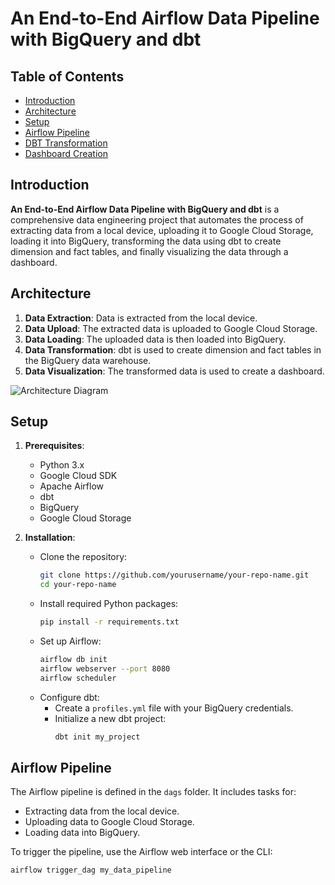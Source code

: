 # An End-to-End Airflow Data Pipeline with BigQuery and dbt

## Table of Contents
- [Introduction](#introduction)
- [Architecture](#architecture)
- [Setup](#setup)
- [Airflow Pipeline](#airflow-pipeline)
- [DBT Transformation](#dbt-transformation)
- [Dashboard Creation](#dashboard-creation)


## Introduction
**An End-to-End Airflow Data Pipeline with BigQuery and dbt** 
is a comprehensive data engineering project that automates 
the process of extracting data from a local device, uploading it to Google Cloud Storage, loading it into BigQuery, transforming the data using dbt to create dimension and fact tables, and finally visualizing the data through a dashboard.
## Architecture
1. **Data Extraction**: Data is extracted from the local device.
2. **Data Upload**: The extracted data is uploaded to Google Cloud Storage.
3. **Data Loading**: The uploaded data is then loaded into BigQuery.
4. **Data Transformation**: dbt is used to create dimension and fact tables in the BigQuery data warehouse.
5. **Data Visualization**: The transformed data is used to create a dashboard.

![Architecture Diagram](path/to/architecture-diagram.png)

## Setup
1. **Prerequisites**:
   - Python 3.x
   - Google Cloud SDK
   - Apache Airflow
   - dbt
   - BigQuery
   - Google Cloud Storage

2. **Installation**:
   - Clone the repository:
     ```bash
     git clone https://github.com/yourusername/your-repo-name.git
     cd your-repo-name
     ```
   - Install required Python packages:
     ```bash
     pip install -r requirements.txt
     ```
   - Set up Airflow:
     ```bash
     airflow db init
     airflow webserver --port 8080
     airflow scheduler
     ```
   - Configure dbt:
     - Create a `profiles.yml` file with your BigQuery credentials.
     - Initialize a new dbt project:
       ```bash
       dbt init my_project
       ```

## Airflow Pipeline
The Airflow pipeline is defined in the `dags` folder. It includes tasks for:
- Extracting data from the local device.
- Uploading data to Google Cloud Storage.
- Loading data into BigQuery.

To trigger the pipeline, use the Airflow web interface or the CLI:
```bash
airflow trigger_dag my_data_pipeline